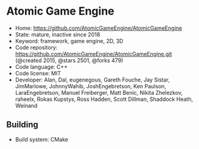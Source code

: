 # Atomic Game Engine

- Home: https://github.com/AtomicGameEngine/AtomicGameEngine
- State: mature, inactive since 2018
- Keyword: framework, game engine, 2D, 3D
- Code repository: https://github.com/AtomicGameEngine/AtomicGameEngine.git (@created 2015, @stars 2501, @forks 479)
- Code language: C++
- Code license: MIT
- Developer: Alan, Dal, eugenegous, Gareth Fouche, Jay Sistar, JimMarlowe, JohnnyWahib, JoshEngebretson, Ken Paulson, LaraEngebretson, Manuel Freiberger, Matt Benic, Nikita Zhelezkov, raheelx, Rokas Kupstys, Ross Hadden, Scott Dillman, Shaddock Heath, Weinand

## Building

- Build system: CMake
